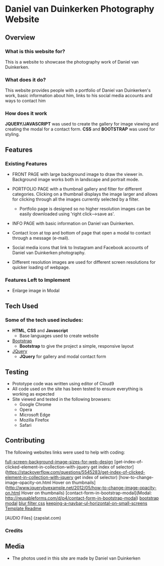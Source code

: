 # Daniel van Duinkerken Photography Website
 
## Overview
 
### What is this website for?
 
This is a website to showcase the photography work of Daniel van Duinkerken.
 
### What does it do?
 
This website provides people with a portfolio of Daniel van Duinkerken's work, basic information about him, links to his social media accounts and ways to contact him
 
### How does it work
 
**JQUERY/JAVASCRIPT**  was used to create the gallery for image viewing and creating the modal for a contact form. **CSS** and **BOOTSTRAP** was used for styling.

## Features
 
### Existing Features
- FRONT PAGE with large background image to draw the viewer in. Background image works both in landscape and portrait mode.
- PORTFOLIO PAGE with a thumbnail gallery and filter for different categories. Clicking on a thumbnail displays the image larger and allows for clicking through all the images currently selected by a filter.
    - Portfolio page is designed so no higher resolution images can be easily downloaded using 'right click-->save as'.   

- INFO PAGE with basic information on Daniel van Duinkerken.
- Contact Icon at top and bottom of page that open a modal to contact through a message (e-mail).
- Social media icons that link to Instagram and Facebook accounts of Daniel van Duinkerken photography.
  
- Different resolution images are used for different screen resolutions for quicker loading of webpage.

### Features Left to Implement
- Enlarge image in Modal 

## Tech Used

### Some of the tech used includes:
- **HTML**, **CSS** and **Javascript**
  - Base languages used to create website
- [Bootstrap](http://getbootstrap.com/)
    - **Bootstrap** to give the project a simple, responsive layout
- [JQuery](https://jquery.com)
    - **JQuery** for gallery and modal contact form


## Testing
- Prototype code was written using editor of Cloud9
- All code used on the site has been tested to ensure everything is working as expected
- Site viewed and tested in the following browsers:
  - Google Chrome
  - Opera
  - Microsoft Edge
  - Mozilla Firefox
  - Safari

## Contributing
The following websites links were used to help with coding:

[full-screen-background-image-sizes-for-web-design](https://www.webmalama.com/the-best-full-screen-background-image-sizes-for-web-design/)
[get-index-of-clicked-element-in-collection-with-jquery get index of selector](https://stackoverflow.com/questions/5545283/get-index-of-clicked-element-in-collection-with-jquery get index of selector)
[how-to-change-image-opacity-on.html Hover on thumbnails](http://www.jquerybyexample.net/2012/05/how-to-change-image-opacity-on.html Hover on thumbnails)
[contact-form-in-bootstrap-modal](Modal: http://reusableforms.com/d/p4/contact-form-in-bootstrap-modal)
[bootstrap modal](https://www.w3schools.com/bootstrap/bootstrap_modal.asp)
[blur filter css](https://stackoverflow.com/questions/20039765/how-to-apply-a-css-3-blur-filter-to-a-background-image)
[keeping-a-navbar-ul-horizontal-on-small-screens](https://stackoverflow.com/questions/22385680/keeping-a-navbar-ul-horizontal-on-small-screens)
[Template Readme]()

[AUDIO Files] (zapslat.com)

### Credits

## Media
- The photos used in this site are made by Daniel van Duinkerken


